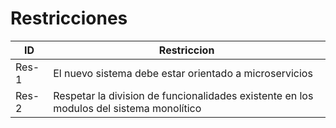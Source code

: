 # Restricciones

| ID | Restriccion|
|-----|---|
| Res-1 | El nuevo sistema debe estar orientado a microservicios |
| Res-2 | Respetar la division de funcionalidades existente en los modulos del sistema monolítico |